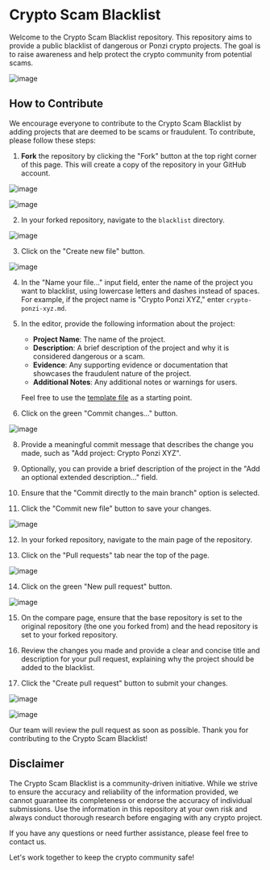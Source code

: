 # Crypto Scam Blacklist

Welcome to the Crypto Scam Blacklist repository. This repository aims to provide a public blacklist of dangerous or Ponzi crypto projects. The goal is to raise awareness and help protect the crypto community from potential scams.

![image](https://github.com/Decripto-org/crypto-scam-blacklist/assets/134168296/5d86773c-02b2-457d-9b30-abfa18683714)

## How to Contribute

We encourage everyone to contribute to the Crypto Scam Blacklist by adding projects that are deemed to be scams or fraudulent. To contribute, please follow these steps:

1. **Fork** the repository by clicking the "Fork" button at the top right corner of this page. This will create a copy of the repository in your GitHub account.

![image](https://github.com/Decripto-org/crypto-scam-blacklist/assets/134168296/7995c0d1-b782-4db2-aa38-538ba6a303ff)

![image](https://github.com/Decripto-org/crypto-scam-blacklist/assets/134168296/b38bd4aa-a9c7-4362-9e4c-4edf356befe5)

2. In your forked repository, navigate to the `blacklist` directory.

![image](https://github.com/Decripto-org/crypto-scam-blacklist/assets/134168296/23faeeab-b87d-4bdc-9f02-a5469318c0b8)

3. Click on the "Create new file" button.

![image](https://github.com/Decripto-org/crypto-scam-blacklist/assets/134168296/2639a8e4-b0a1-4f37-91a2-de51b3388023)

4. In the "Name your file..." input field, enter the name of the project you want to blacklist, using lowercase letters and dashes instead of spaces. For example, if the project name is "Crypto Ponzi XYZ," enter `crypto-ponzi-xyz.md`.

5. In the editor, provide the following information about the project:

   - **Project Name**: The name of the project.
   - **Description**: A brief description of the project and why it is considered dangerous or a scam.
   - **Evidence**: Any supporting evidence or documentation that showcases the fraudulent nature of the project.
   - **Additional Notes**: Any additional notes or warnings for users.

   Feel free to use the [template file](./template.md) as a starting point.

7. Click on the green "Commit changes..." button.

![image](https://github.com/Decripto-org/crypto-scam-blacklist/assets/134168296/4da98a20-7e68-4b46-8f83-377929d5c9d3)

8. Provide a meaningful commit message that describes the change you made, such as "Add project: Crypto Ponzi XYZ".

9. Optionally, you can provide a brief description of the project in the "Add an optional extended description..." field.

10. Ensure that the "Commit directly to the main branch" option is selected.

11. Click the "Commit new file" button to save your changes.

![image](https://github.com/Decripto-org/crypto-scam-blacklist/assets/134168296/9cf5d720-fce7-46b3-ace0-5e7856b70fb0)

12. In your forked repository, navigate to the main page of the repository.

13. Click on the "Pull requests" tab near the top of the page.

![image](https://github.com/Decripto-org/crypto-scam-blacklist/assets/134168296/231c5761-dd82-4531-b58f-fd9e3df5050c)

14. Click on the green "New pull request" button.

![image](https://github.com/Decripto-org/crypto-scam-blacklist/assets/134168296/2dbccb22-933e-4c69-9ad7-76e819153af4)

15. On the compare page, ensure that the base repository is set to the original repository (the one you forked from) and the head repository is set to your forked repository.

16. Review the changes you made and provide a clear and concise title and description for your pull request, explaining why the project should be added to the blacklist.

17. Click the "Create pull request" button to submit your changes.

![image](https://github.com/Decripto-org/crypto-scam-blacklist/assets/134168296/02bfa970-fbf0-43ef-acf6-c03f097231cd)

![image](https://github.com/Decripto-org/crypto-scam-blacklist/assets/134168296/1b195ee4-3286-4859-862c-f107affd0efd)

Our team will review the pull request as soon as possible. Thank you for contributing to the Crypto Scam Blacklist!

## Disclaimer

The Crypto Scam Blacklist is a community-driven initiative. While we strive to ensure the accuracy and reliability of the information provided, we cannot guarantee its completeness or endorse the accuracy of individual submissions. Use the information in this repository at your own risk and always conduct thorough research before engaging with any crypto project.

If you have any questions or need further assistance, please feel free to contact us.

Let's work together to keep the crypto community safe!

